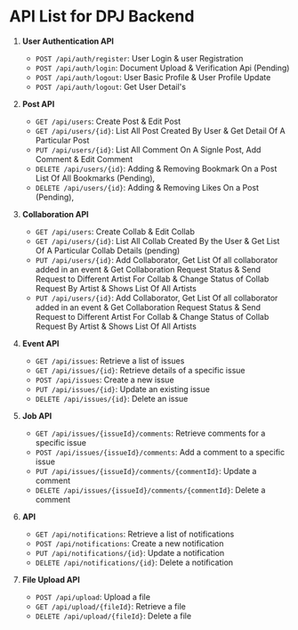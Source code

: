 # API List for DPJ Backend

1. **User Authentication API**
    - `POST /api/auth/register`: User Login & user Registration
    - `POST /api/auth/login`: Document Upload & Verification Api (Pending)
    - `POST /api/auth/logout`: User Basic Profile  & User Profile Update
    - `POST /api/auth/logout`: Get User Detail's 


2. **Post API**
    - `GET /api/users`: Create Post & Edit Post
    - `GET /api/users/{id}`: List All Post Created By User & Get Detail Of A Particular Post 
    - `PUT /api/users/{id}`: List All Comment On A Signle Post, Add Comment & Edit Comment
    - `DELETE /api/users/{id}`: Adding & Removing Bookmark On a Post List Of All Bookmarks (Pending), 
    - `DELETE /api/users/{id}`: Adding & Removing Likes On a Post (Pending), 

3. **Collaboration API**
    - `GET /api/users`: Create Collab & Edit Collab 
    - `GET /api/users/{id}`: List All Collab Created By the User & Get List Of A Particular Collab Details (pending)
    - `PUT /api/users/{id}`: Add Collaborator, Get List Of all collaborator added in an event & Get Collaboration Request Status & Send Request to Different Artist For Collab & Change Status of Collab Request By Artist & Shows List Of All Artists
    - `PUT /api/users/{id}`: Add Collaborator, Get List Of all collaborator added in an event & Get Collaboration Request Status & Send Request to Different Artist For Collab & Change Status of Collab Request By Artist & Shows List Of All Artists


4. **Event API**
    - `GET /api/issues`: Retrieve a list of issues
    - `GET /api/issues/{id}`: Retrieve details of a specific issue
    - `POST /api/issues`: Create a new issue
    - `PUT /api/issues/{id}`: Update an existing issue
    - `DELETE /api/issues/{id}`: Delete an issue

4. **Job API**
    - `GET /api/issues/{issueId}/comments`: Retrieve comments for a specific issue
    - `POST /api/issues/{issueId}/comments`: Add a comment to a specific issue
    - `PUT /api/issues/{issueId}/comments/{commentId}`: Update a comment
    - `DELETE /api/issues/{issueId}/comments/{commentId}`: Delete a comment

5. **API**
    - `GET /api/notifications`: Retrieve a list of notifications
    - `POST /api/notifications`: Create a new notification
    - `PUT /api/notifications/{id}`: Update a notification
    - `DELETE /api/notifications/{id}`: Delete a notification

6. **File Upload API**
    - `POST /api/upload`: Upload a file
    - `GET /api/upload/{fileId}`: Retrieve a file
    - `DELETE /api/upload/{fileId}`: Delete a file
